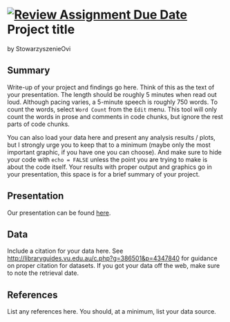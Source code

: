 [![Review Assignment Due Date](https://classroom.github.com/assets/deadline-readme-button-24ddc0f5d75046c5622901739e7c5dd533143b0c8e959d652212380cedb1ea36.svg)](https://classroom.github.com/a/i0EUIDTo)
Project title
================
by StowarzyszenieOvi

## Summary

Write-up of your project and findings go here.  Think of this as the text of
your presentation.  The length should be roughly 5 minutes when read out loud.
Although pacing varies, a 5-minute speech is roughly 750 words. To count the
words, select `Word Count` from the `Edit` menu. This tool will only count the
words in prose and comments in code chunks, but ignore the rest parts of code
chunks. 

You can also load your data here and present any analysis results / plots, but I
strongly urge you to keep that to a minimum (maybe only the most important
graphic, if you have one you can choose). And make sure to hide your code with
`echo = FALSE` unless the point you are trying to make is about the code
itself. Your results with proper output and graphics go in your presentation,
this space is for a brief summary of your project.

## Presentation

Our presentation can be found [here](presentation/presentation.html).

## Data

Include a citation for your data here. See
<http://libraryguides.vu.edu.au/c.php?g=386501&p=4347840> for guidance
on proper citation for datasets. If you got your data off the web, make
sure to note the retrieval date.

## References

List any references here. You should, at a minimum, list your data
source.
